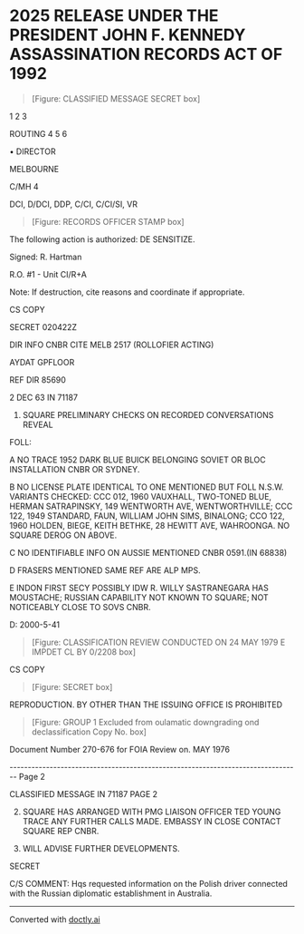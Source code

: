 # 2025 RELEASE UNDER THE PRESIDENT JOHN F. KENNEDY ASSASSINATION RECORDS ACT OF 1992

> [Figure: CLASSIFIED MESSAGE SECRET box]

1
2
3

ROUTING
4
5
6

• DIRECTOR

MELBOURNE

C/MH 4

DCI, D/DCI, DDP, C/CI, C/CI/SI, VR

> [Figure: RECORDS OFFICER STAMP box]

The following action is authorized: DE SENSITIZE.

Signed: R. Hartman

R.O. #1 - Unit CI/R+A

Note: If destruction, cite reasons and coordinate if appropriate.

CS COPY

SECRET 020422Z

DIR INFO CNBR CITE MELB 2517 (ROLLOFIER ACTING)

AYDAT GPFLOOR

REF DIR 85690

2 DEC 63 IN 71187

1. SQUARE PRELIMINARY CHECKS ON RECORDED CONVERSATIONS REVEAL

FOLL:

A NO TRACE 1952 DARK BLUE BUICK BELONGING SOVIET OR BLOC
INSTALLATION CNBR OR SYDNEY.

B NO LICENSE PLATE IDENTICAL TO ONE MENTIONED BUT FOLL
N.S.W. VARIANTS CHECKED: CCC 012, 1960 VAUXHALL, TWO-TONED BLUE,
HERMAN SATRAPINSKY, 149 WENTWORTH AVE, WENTWORTHVILLE; CCC 122,
1949 STANDARD, FAUN, WILLIAM JOHN SIMS, BINALONG; CCO 122, 1960
HOLDEN, BIEGE, KEITH ΒΕΤΗΚΕ, 28 HEWITT AVE, WAHROONGA. NO SQUARE
DEROG ON ABOVE.

C NO IDENTIFIABLE INFO ON AUSSIE MENTIONED CNBR 0591.(IN 68838)

D FRASERS MENTIONED SAME REF ARE ALP MPS.

E INDON FIRST SECY POSSIBLY IDW R. WILLY SASTRANEGARA HAS
MOUSTACHE; RUSSIAN CAPABILITY NOT KNOWN TO SQUARE; NOT NOTICEABLY
CLOSE TO SOVS CNBR.

D: 2000-5-41

> [Figure: CLASSIFICATION REVIEW CONDUCTED ON 24 MAY 1979 E IMPDET CL BY 0/2208 box]

CS COPY

> [Figure: SECRET box]

REPRODUCTION. BY OTHER THAN THE ISSUING OFFICE IS PROHIBITED

> [Figure: GROUP 1 Excluded from oulamatic downgrading ond declassification Copy No. box]

Document Number
270-676
for FOIA Review on. MAY 1976


-------------------------------------------------------------------------------- Page 2

CLASSIFIED MESSAGE IN 71187 PAGE 2

2. SQUARE HAS ARRANGED WITH PMG LIAISON OFFICER TED YOUNG
   TRACE ANY FURTHER CALLS MADE. EMBASSY IN CLOSE CONTACT SQUARE
   REP CNBR.

3. WILL ADVISE FURTHER DEVELOPMENTS.

SECRET

C/S COMMENT: Hqs requested information on the Polish driver connected with the Russian diplomatic establishment in Australia.


---
Converted with [doctly.ai](https://doctly.ai)